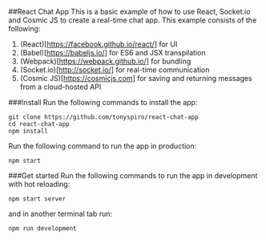 ##React Chat App
This is a basic example of how to use React, Socket.io and Cosmic JS to create a real-time chat app.  This example consists of the following:

1. (React)[https://facebook.github.io/react/] for UI
2. (Babel)[https://babeljs.io/] for ES6 and JSX transpilation
3. (Webpack)[https://webpack.github.io/] for bundling
4. (Socket.io)[http://socket.io/] for real-time communication
5. (Cosmic JS)[https://cosmicjs.com] for saving and returning messages from a cloud-hosted API

###Install
Run the following commands to install the app:
```
git clone https://github.com/tonyspiro/react-chat-app
cd react-chat-app
npm install
```
Run the following command to run the app in production:
```
npm start
```
###Get started
Run the following commands to run the app in development with hot reloading:
```
npm start server
```
and in another terminal tab run:
```
npm run development
```
